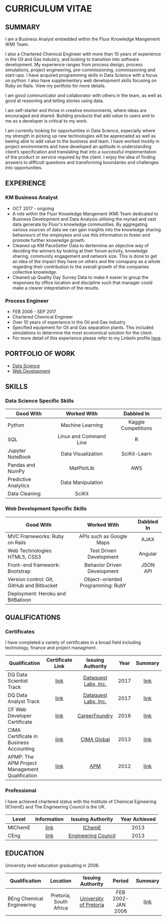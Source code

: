 # CURRICULUM VITAE
## SUMMARY

I am a Business Analyst embedded within the Fluor Knowledge Mangement (KM) Team.

I also a Chartered Chemical Engineer with more than 10 years of experience in the Oil and Gas industry, and looking to transition into software development. My experience ranges from process design, process simulations, project engineering, pre-commissioning, commissioning and start-ups. I have acquired programming skills in Data Science with a focus on python. I also have supplementary web development skills focusing on Ruby on Rails. View my portfolio for more details.

I am good communicator and collaborator with others in the team, as well as good at reasoning and telling stories using data. 

I am self-starter and thrive in creative environments, where ideas are encouraged and shared. Building products that add value to users and to me as a developer is critical to my work. 

I am currently looking for opportunities in Data Science, especially where my strength in picking up new technologies will be appreciated as well as beeing able to add value to the business and team. I have worked mostly in project environments and have developed an aptitude in understanding client’s specification and translating that into a successful implementation of the product or service required by the client. I enjoy the idea of finding answers to difficult questions and transforming boundaries and challenges into opportunities.

## EXPERIENCE
### KM Business Analyst
* OCT 2017 - ongoing
* A role within the Fluor Knowledge Mangement (KM) Team dedicated to Business Development and Data Analysis utilising the myriad and vast data generate by Fluor's knowledge communities. By aggregating various sources of data we can gain insights into the knowledge sharing behaviours of the employees and use this information to foster and promote further knowledge growth.
* Cleaned up KM PaceSetter Data to dertermine an objective way of deciding the winners by looking at their forum activity, knowledge sharing, community engagement and network size. This is done to get an idea of the impact they have on others and the comapany as a whole regarding their contribution to the overall growth of the companies collective knowledge. 
* Cleaned up Quality Day Survey Data to make it easier to group the responses by office location and discipline such that manager could make a clearer intepretation of the results.

### Process Engineer
* FEB 2006 - SEP 2017
* Chartered Chemical Engineer  
* Over 10 years of experience in the Oil and Gas industry
* Specified equipment for Oil and Gas separation plants. This included simulations to determine the most economical solution	for the client.
* For more detail of this experience please refer to my LinkeIn profile [here](https://www.linkedin.com/in/jasonmans/).

## PORTFOLIO OF WORK
* [Data Science](https://github.com/JasonMDev/portfolio-datascience)
* [Web Development](https://github.com/JasonMDev/portfolio-web-development)

## SKILLS
### Data Science Specific Skills
| Good With             | Worked With             | Dabbled In           |
| --------------------- | :---------------------: | :------------------: |
| Python                | Machine Learning        | Kaggle Competitions  |
| SQL                   | Linux and Command Line  | R                    |
| Jupyter NoteBook      | Data Visualization      | SciKit-Learn         |
| Pandas and NumPy      | MatPlotLib              | AWS                  |
| Predictive Analytics  | Data Manipulation       |                      |
| Data Cleaning         | SciKit                  |                      |

### Web Development Specific Skills
| Good With                                  | Worked With                       | Dabbled In |
| ------------------------------------------ | :-------------------------------: | :--------: |
| MVC Frameworks: Ruby on Rails              | APIs such as Google Maps          | AJAX       |
| Web Technologies: HTML5, CSS3              | Test Driven Development           | Angular    |
| Front-end framework: Bootstrap             | Behavior Driven Development       | JSON API   |
| Version control: Git, GitHub and Bitbucket | Object-oriented Programming: RubY |            |
| Deployment: Heroku and BitBalloon          |                                   |            |

## QUALIFICATIONS
### Certificates
I have completed a variety of certificates in a broad field including technology, finance and project managment. 

| Qualification | Certificate Link | Issuing Authority | Year | Summary |
| ------------- | :--------------: | :---------------: |:---: | :-----: |
| DQ Data Scientist Track  | [link](https://github.com/JasonMDev/curriculum-vitae/blob/master/certificates/DQ-Track-Data-Scientist.pdf)        | [Dataquest Labs, Inc.](https://www.dataquest.io/) | 2017 |  [link](https://github.com/JasonMDev/curriculum-vitae/blob/master/summaries/qualifications.md#dataquest-data-analyst-and-data-science-tracks) |
| DQ Data Analyst Track    | [link](https://github.com/JasonMDev/curriculum-vitae/blob/master/certificates/DQ-Track-Data-Analyst.pdf)         |  [Dataquest Labs, Inc.](https://www.dataquest.io/) | 2017 | [link](https://github.com/JasonMDev/curriculum-vitae/blob/master/summaries/qualifications.md#dataquest-data-analyst-and-data-science-tracks) |
| CF Web Developer Certificate    | [link](https://github.com/JasonMDev/curriculum-vitae/blob/master/certificates/CareerFoundry_Certificate_JASONMANS.pdf)         |  [CareerFoundry](https://careerfoundry.com/en/courses/become-a-web-developer) | 2016 | [link](https://github.com/JasonMDev/curriculum-vitae/blob/master/summaries/qualifications.md#careerfoundry-web-developer-certificate) |
| CIMA Certificate in Business Accounting   | [link](https://github.com/JasonMDev/curriculum-vitae/blob/master/certificates/JasonMansCIMABusinessCert.pdf)       |  [CIMA Global](https://www.cimaglobal.com/Qualifications/cert-ba/) | 2013 | [link](https://github.com/JasonMDev/curriculum-vitae/blob/master/summaries/qualifications.md#cima-certificate-in-business-accounting-ba-cert) |
| APMP: The APM Project Management Qualification    | [link](https://github.com/JasonMDev/curriculum-vitae/blob/master/certificates/APMPCert.pdf)        |  [APM](https://www.apm.org.uk/qualifications-and-training/project-management-qualification/) | 2012 | [link](https://github.com/JasonMDev/curriculum-vitae/blob/master/summaries/qualifications.md#apmp-the-apm-project-management-qualification) |

### Professional
I have achieved chartered status with the Institute of Chemical Egineering (IChemE) and The Engineering Council is the UK.

| Level | Information | Issuing Authority | Year Achieved |
| ------------- | :--------------: | :---------------: |:---: |
| MIChemE  | [link](http://www.icheme.org/membership/member.aspx)        | [IChemE](http://www.icheme.org/)  | 2013 |
| CEng  | [link](http://www.engc.org.uk/professional-registration/the-professional-titles/chartered-engineer/)        | [Engineering Council](http://www.engc.org.uk/)  | 2013 |

## EDUCATION
University level education graduating in 2006.

| Qualification | Location | Issuing Authority | Period | Summary |
| ------------- | :--------------: | :---------------: |:---: | :-----: |
| BEng Chemical Engineering  | Pretoria, South Africa| [University of Pretoria](http://www.up.ac.za/chemical-engineering) | FEB 2002-JAN 2006 |  [link](https://github.com/JasonMDev/curriculum-vitae/blob/master/summaries/qualifications.md#beng-chemical-engineering) |

